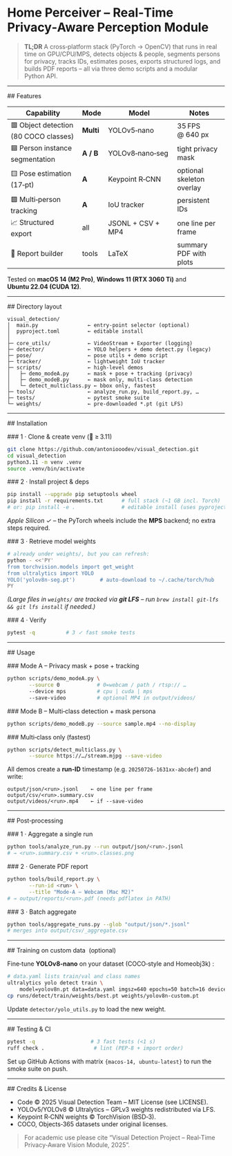 # Home Perceiver – Real‑Time Privacy‑Aware Perception Module

> **TL;DR** A cross‑platform stack (PyTorch → OpenCV) that runs
> in real time on GPU/CPU/MPS, detects objects & people, segments persons for
> privacy, tracks IDs, estimates poses, exports structured logs, and builds
> PDF reports – all via three demo scripts and a modular Python API.

---

\## Features

| Capability                            | Mode      | Model             | Notes                     |
| ------------------------------------- | --------- | ----------------- | ------------------------- |
| 🟥 Object detection (80 COCO classes) | **Multi** | YOLOv5‑nano       | 35 FPS @ 640 px           |
| 🟦 Person instance segmentation       | **A / B** | YOLOv8‑nano‑seg   | tight privacy mask        |
| 🟨 Pose estimation (17‑pt)            | **A**     | Keypoint R‑CNN    | optional skeleton overlay |
| 🟩 Multi‑person tracking              | **A**     | IoU tracker       | persistent IDs            |
| 📈 Structured export                  | all       | JSONL + CSV + MP4 | one line per frame        |
| 📄 Report builder                     | tools     | LaTeX             | summary PDF with plots    |

Tested on **macOS 14 (M2 Pro)**, **Windows 11 (RTX 3060 Ti)** and **Ubuntu 22.04
(CUDA 12)**.

---

\## Directory layout

```text
visual_detection/
│  main.py                ← entry‑point selector (optional)
│  pyproject.toml         ← editable install
│
├─ core_utils/            ← VideoStream + Exporter (logging)
├─ detector/              ← YOLO helpers + demo detect.py (legacy)
├─ pose/                  ← pose utils + demo script
├─ tracker/               ← lightweight IoU tracker
├─ scripts/               ← high‑level demos
│   ├─ demo_modeA.py      ← mask + pose + tracking (privacy)
│   ├─ demo_modeB.py      ← mask only, multi‑class detection
│   └─ detect_multiclass.py ← bbox only, fastest
├─ tools/                 ← analyze_run.py, build_report.py, …
├─ tests/                 ← pytest smoke suite
└─ weights/               ← pre‑downloaded *.pt (git LFS)
```

---

\## Installation

\### 1 · Clone & create venv (🐍 ≥ 3.11)

```bash
git clone https://github.com/antoniooodev/visual_detection.git
cd visual_detection
python3.11 -m venv .venv
source .venv/bin/activate
```

\### 2 · Install project & deps

```bash
pip install --upgrade pip setuptools wheel
pip install -r requirements.txt      # full stack (~1 GB incl. Torch)
# or: pip install -e .               # editable install (uses pyproject)
```

*Apple Silicon ✓* – the PyTorch wheels include the **MPS** backend; no extra
steps required.

\### 3 · Retrieve model weights

```bash
# already under weights/, but you can refresh:
python - <<'PY'
from torchvision.models import get_weight
from ultralytics import YOLO
YOLO('yolov8n-seg.pt')        # auto‑download to ~/.cache/torch/hub
PY
```

_(Large files in `weights/` are tracked via **git LFS** – run
`brew install git‑lfs && git lfs install` if needed.)_

\### 4 · Verify

```bash
pytest -q          # 3 ✓ fast smoke tests
```

---

\## Usage

\### Mode A – Privacy mask + pose + tracking

```bash
python scripts/demo_modeA.py \
       --source 0            # 0=webcam / path / rtsp:// …
       --device mps          # cpu | cuda | mps
       --save-video          # optional MP4 in output/videos/
```

\### Mode B – Multi‑class detection + mask persona

```bash
python scripts/demo_modeB.py --source sample.mp4 --no-display
```

\### Multi‑class only (fastest)

```bash
python scripts/detect_multiclass.py \
       --source https://…/stream.mjpg --save-video
```

All demos create a **run‑ID** timestamp (e.g. `20250726‑1631xx‑abcdef`) and
write:

```
output/json/<run>.jsonl    ← one line per frame
output/csv/<run>.summary.csv
output/videos/<run>.mp4    ← if --save-video
```

---

\## Post‑processing

\### 1 · Aggregate a single run

```bash
python tools/analyze_run.py --run output/json/<run>.jsonl
# → <run>.summary.csv + <run>.classes.png
```

\### 2 · Generate PDF report

```bash
python tools/build_report.py \
       --run-id <run> \
       --title "Mode‑A – Webcam (Mac M2)"
# → output/reports/<run>.pdf (needs pdflatex in PATH)
```

\### 3 · Batch aggregate

```bash
python tools/aggregate_runs.py --glob "output/json/*.jsonl"
# merges into output/csv/_aggregate.csv
```

---

\## Training on custom data  (optional)

Fine‑tune **YOLOv8‑nano** on your dataset (COCO‑style and Homeobj3k) :

```bash
# data.yaml lists train/val and class names
ultralytics yolo detect train \
    model=yolov8n.pt data=data.yaml imgsz=640 epochs=50 batch=16 device=mps
cp runs/detect/train/weights/best.pt weights/yolov8n-custom.pt
```

Update `detector/yolo_utils.py` to load the new weight.

---

\## Testing & CI

```bash
pytest -q                  # 3 fast tests (<1 s)
ruff check .                # lint (PEP‑8 + import order)
```

Set up GitHub Actions with matrix `{macos‑14, ubuntu‑latest}` to run the
smoke suite on push.

---

\## Credits & License

- Code © 2025 Visual Detection Team – MIT License (see LICENSE).<br>
- YOLOv5/YOLOv8 © Ultralytics – GPLv3 weights redistributed via LFS.<br>
- Keypoint R‑CNN weights © TorchVision (BSD‑3).<br>
- COCO, Objects‑365 datasets under original licenses.

> For academic use please cite “Visual Detection Project – Real‑Time
> Privacy‑Aware Vision Module, 2025”.
